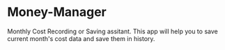 # Money-Manager
Monthly Cost Recording or Saving assitant. This app will help you to save current month's cost data and save them in history.
